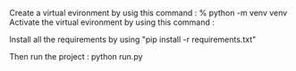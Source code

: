 Create a virtual evironment by usig this command : % python -m venv venv 
Activate the virtual evironment by using this command : 


Install all the requirements by using "pip install -r requirements.txt"

Then run the project : python run.py